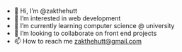 - 👋 Hi, I’m @zakthehutt
- 👀 I’m interested in web development
- 🌱 I’m currently learning computer science @ university
- 💞️ I’m looking to collaborate on front end projects
- 📫 How to reach me zakthehutt@gmail.com

<!---
zakthehutt/zakthehutt is a ✨ special ✨ repository because its `README.md` (this file) appears on your GitHub profile.
You can click the Preview link to take a look at your changes.
--->
